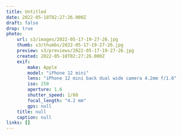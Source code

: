 ```yaml
---
title: Untitled
date: 2022-05-18T02:27:26.000Z
draft: false
drop: true
photo:
    url: s3/images/2022-05-17-19-27-26.jpg
    thumb: s3/thumbs/2022-05-17-19-27-26.jpg
    preview: s3/previews/2022-05-17-19-27-26.jpg
    created: 2022-05-18T02:27:26.000Z
    exif:
        make: Apple
        model: "iPhone 12 mini"
        lens: "iPhone 12 mini back dual wide camera 4.2mm f/1.6"
        iso: 250
        aperture: 1.6
        shutter_speed: 1/60
        focal_length: "4.2 mm"
        gps: null
    title: null
    caption: null
links: []
---
```

